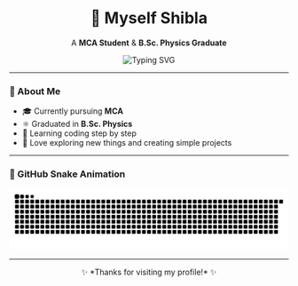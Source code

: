 <div align="center">

# 🌸 Myself Shibla  

A **MCA Student** & **B.Sc. Physics Graduate**

<p>
  <img src="https://readme-typing-svg.demolab.com?font=Fira+Code&pause=1000&color=00F7FF&center=true&vCenter=true&width=435&lines=Web+%26+Flutter+App+Developer;Web+%26+Flutter+App+Developer;" alt="Typing SVG" />
</p>

</div>

---

### 💫 About Me
- 🎓 Currently pursuing **MCA**  
- ⚛️ Graduated in **B.Sc. Physics**  
- 🌱 Learning coding step by step  
- 💖 Love exploring new things and creating simple projects  

---

### 🐍 GitHub Snake Animation
![snake gif](https://github.com/shiblaaah/shiblaaah/blob/output/github-snake-dark.svg)

---

<div align="center">
✨ *Thanks for visiting my profile!* ✨  
</div>
